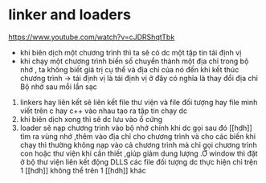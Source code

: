 # linker and loaders
https://www.youtube.com/watch?v=cJDRShqtTbk
- khi biên dịch một chương trình thì ta sẽ có dc một tập tin tái định vị 
- khi chạy một chương trình biến số chuyển thành một địa chỉ trong bộ nhớ , ta không biết giá trị cụ thể và địa chỉ của nó đến khi kết thúc chương trình ->  tái định vị là tái định vị ở đây có nghĩa là thay đổi địa chỉ Bộ nhớ  sau mỗi lần sạc
1. linkers hay liên kết sẽ liên kết file thư viện và file đối tượng hay file mình viết trên c hay c++ vào nhau tạo ra tập tin chạy dc 
2. khi biên dịch xong thì sẽ dc lưu vào ổ cứng 
3. loader sẽ nạp  chương trình vào bộ nhớ chính khi dc gọi sau đó [[hdh]] tìm ra vùng nhớ  ,thêm vào địa chỉ cho chương trình và cho các biến 
khi chạy thì thường không nạp vào cả chương trình 
mà chỉ gọi chương trình con hoặc thư viện khi cần thiết ,giúp giảm dung lượng .Ở window thì đặt ở  bộ thư viện liên kết động DLLS 
các file đối tượng dc thực hiện chỉ trện 1 [[hdh]] không thể trên 1 [[hdh]] khác 
